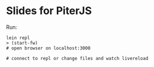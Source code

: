 Slides for PiterJS
===================


Run:

```
lein repl
> (start-fw)
# open browser on localhost:3000

# connect to repl or change files and watch livereload

```
